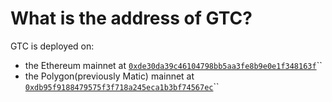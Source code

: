 # What is the address of GTC?

GTC is deployed on:

* the Ethereum mainnet at [`0xde30da39c46104798bb5aa3fe8b9e0e1f348163f`](https://etherscan.io/address/0xde30da39c46104798bb5aa3fe8b9e0e1f348163f)``
* the Polygon\(previously Matic\) mainnet at [`0xdb95f9188479575f3f718a245eca1b3bf74567ec`](https://polygonscan.com/token/0xdb95f9188479575f3f718a245eca1b3bf74567ec)``

